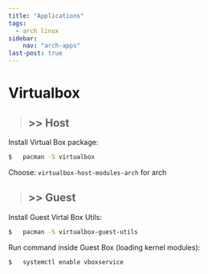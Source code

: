 ```yaml
---
title: "Applications"
tags:
  - arch linux
sidebar:
    nav: "arch-apps"
last-post: true
---
```


# Virtualbox

> ## >> Host

Install Virtual Box package:
```sh
$   pacman -S virtualbox
```

Choose: `virtualbox-host-modules-arch` for arch

> ## >> Guest

Install Guest Virtal Box Utils:
```sh
$   pacman -S virtualbox-guest-utils
```

Run command inside Guest Box (loading kernel modules):
```sh
$   systemctl enable vboxservice
```
